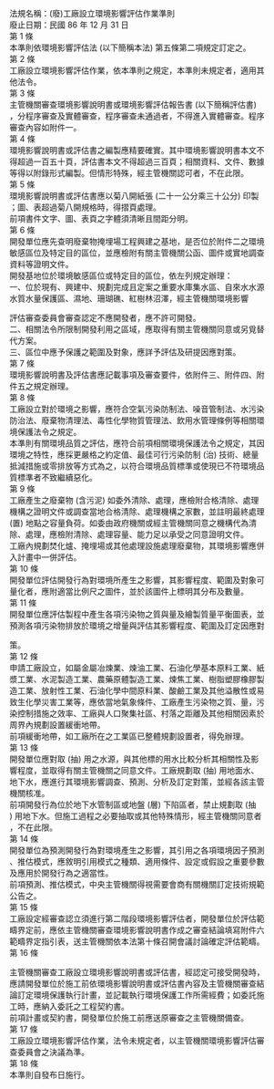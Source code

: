 法規名稱：(廢)工廠設立環境影響評估作業準則  
廢止日期：民國 86 年 12 月 31 日  
第 1 條  
本準則依環境影響評估法 (以下簡稱本法) 第五條第二項規定訂定之。  
第 2 條  
工廠設立環境影響評估作業，依本準則之規定，本準則未規定者，適用其  
他法令。  
第 3 條  
主管機關審查環境影響說明書或環境影響評估報告書 (以下簡稱評估書)  
，分程序審查及實體審查，程序審查未通過者，不得進入實體審查。程序  
審查內容如附件一。  
第 4 條  
環境影響說明書或評估書之編製應精要確實。其中環境影響說明書本文不  
得超過一百五十頁，評估書本文不得超過三百頁；相關資料、文件、數據  
等得以附錄形式編製。但情形特殊，經主管機關認可者，不在此限。  
第 5 條  
環境影響說明書或評估書應以菊八開紙張 (二十一公分乘三十公分) 印製  
；圖、表超過菊八開規格時，得摺頁處理。  
前項書件文字、圖、表頁之字體須清晰且間距分明。  
第 6 條  
開發單位應先查明廢棄物掩埋場工程興建之基地，是否位於附件二之環境  
敏感區位及特定目的區位，並應檢附有關主管機關公函、圖件或實地調查  
資料等證明文件。  
開發基地位於環境敏感區位或特定目的區位，依左列規定辦理：  
一、位於現有、興建中、規劃完成且定案之重要水庫集水區、自來水水源  
水質水量保護區、濕地、珊瑚礁、紅樹林沼澤，經主管機關環境影響  


評估審查委員會審查認定不應開發者，應不許可開發。  
二、相關法令所限制開發利用之區域，應取得有關主管機關同意或另覓替  
代方案。  
三、區位中應予保護之範圍及對象，應詳予評估及研提因應對策。  
第 7 條  
環境影響說明書及評估書應記載事項及審查要件，依附件三、附件四、附  
件五之規定辦理。  
第 8 條  
工廠設立對於環境之影響，應符合空氣污染防制法、噪音管制法、水污染  
防治法、廢棄物清理法、毒性化學物質管理法、飲用水管理條例等相關環  
境保護法令之規定。  
本準則有關環境品質之評估，應符合前項相關環境保護法令之規定，其因  
環境之特性，應採更嚴格之約定值、最佳可行污染防制 (治) 技術、總量  
抵減措施或零排放等方式為之，以符合環境品質標準或使現已不符環境品  
質標準者不致繼續惡化。  
第 9 條  
工廠產生之廢棄物 (含污泥) 如委外清除、處理，應檢附合格清除、處理  
機構之證明文件或調查當地合格清除、處理機構之家數，並註明最終處理  
(置) 地點之容量負荷。如委由政府機關或經主管機關同意之機構代為清  
除、處理，應檢附清除、處理容量、能力足以承受之同意證明文件。  
工廠內規劃焚化爐、掩埋場或其他處理設施處理廢棄物，其環境影響應併  
入計畫中一併評估。  
第 10 條  
開發單位評估開發行為對環境所產生之影響，其影響程度、範圍及對象可  
量化者，應附適當比例尺之圖件，並於該圖件上標明其分布及數量。  
第 11 條  
開發單位應評估製程中產生各項污染物之質與量及繪製質量平衡圖表，並  
預測各項污染物排放於環境之增量與評估其影響程度、範圍及訂定因應對  


策。  
第 12 條  
申請工廠設立，如屬金屬冶煉業、煉油工業、石油化學基本原料工業、紙  
漿工業、水泥製造工業、農藥原體製造工業、煉焦工業、樹脂塑膠橡膠製  
造工業、放射性工業、石油化學中間原料業、酸鹼工業及其他溢散性或易  
致生化學災害工業等，應依當地氣象條件、工廠產生污染物之質、量，污  
染控制措施之效率、工廠與人口聚集社區、村落之距離及其他相關因素於  
周界內規劃設置緩衝地帶。  
前項緩衝地帶，如工廠所在之工業區已整體規劃設置者，得免辦理。  
第 13 條  
開發單位應對取 (抽) 用之水源，與其他標的用水比較分析其相關性及影  
響程度，並取得有關主管機關之同意文件。工廠規劃取 (抽) 用地面水、  
地下水，應進行其環境影響調查、預測、分析及訂定對策，並經各該主管  
機關核准。  
前項開發行為位於地下水管制區或地盤 (層) 下陷區者，禁止規劃取 (抽  
) 用地下水。但施工過程之必要抽取或其他特殊情形，經主管機關同意者  
，不在此限。  
第 14 條  
開發單位為預測開發行為對環境產生之影響，其引用之各項環境因子預測  
、推估模式，應敘明引用模式之種類、適用條件、設定或假設之重要參數  
及應用於開發行為之適當性。  
前項預測、推估模式，中央主管機關得視需要會商有關機關訂定技術規範  
公告之。  
第 15 條  
工廠設定經審查認立須進行第二階段環境影響評估者，開發單位於評估範  
疇界定前，應依主管機關審查環境影響說明書作成之審查結論填寫附件六  
範疇界定指引表，送主管機關依本法第十條召開會議討論確定評估範疇。  
第 16 條  


主管機關審查工廠設立環境影響說明書或評估書，經認定可接受開發時，  
應請開發單位於施工前依環境影響說明書或評估書內容及主管機關審查結  
論訂定環境保護執行計畫，並記載執行環境保護工作所需經費；如委託施  
工時，應納入委託之工程契約書。  
前項計畫或契約書，開發單位於施工前應送原審查之主管機關備查。  
第 17 條  
工廠設立環境影響評估作業，法令未規定者，以主管機關環境影響評估審  
查委員會之決議為準。  
第 18 條  
本準則自發布日施行。  


